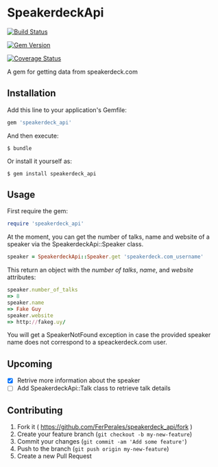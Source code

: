 # SpeakerdeckApi

[![Build Status](https://travis-ci.org/FerPerales/speakerdeck_api.png?branch=master)](https://travis-ci.org/FerPerales/speakerdeck_api)

[![Gem Version](https://badge.fury.io/rb/speakerdeck_api.png)](http://badge.fury.io/rb/speakerdeck_api)

[![Coverage Status](https://coveralls.io/repos/FerPerales/speakerdeck_api/badge.png)](https://coveralls.io/r/FerPerales/speakerdeck-api)

A gem for getting data from speakerdeck.com

## Installation

Add this line to your application's Gemfile:

```ruby
gem 'speakerdeck_api'
```

And then execute:

    $ bundle

Or install it yourself as:

    $ gem install speakerdeck_api

## Usage

First require the gem:

```ruby
require 'speakerdeck_api'
```

At the moment, you can get the number of talks, name and website of a speaker via the
SpeakerdeckApi::Speaker class.

```ruby
speaker = SpeakerdeckApi::Speaker.get 'speakerdeck.com_username'
```

This return an object with the *number of talks*, *name*, and *website* attributes:

```ruby
speaker.number_of_talks
=> 8
speaker.name
=> Fake Guy
speaker.website
=> http://fakeg.uy/
```

You will get a SpeakerNotFound exception in case the provided speaker
name does not correspond to a speackerdeck.com user.

## Upcoming

- [x] Retrive more information about the speaker
- [ ] Add SpeakerdeckApi::Talk class to retrieve talk details

## Contributing

1. Fork it ( https://github.com/FerPerales/speakerdeck_api/fork )
2. Create your feature branch (`git checkout -b my-new-feature`)
3. Commit your changes (`git commit -am 'Add some feature'`)
4. Push to the branch (`git push origin my-new-feature`)
5. Create a new Pull Request
